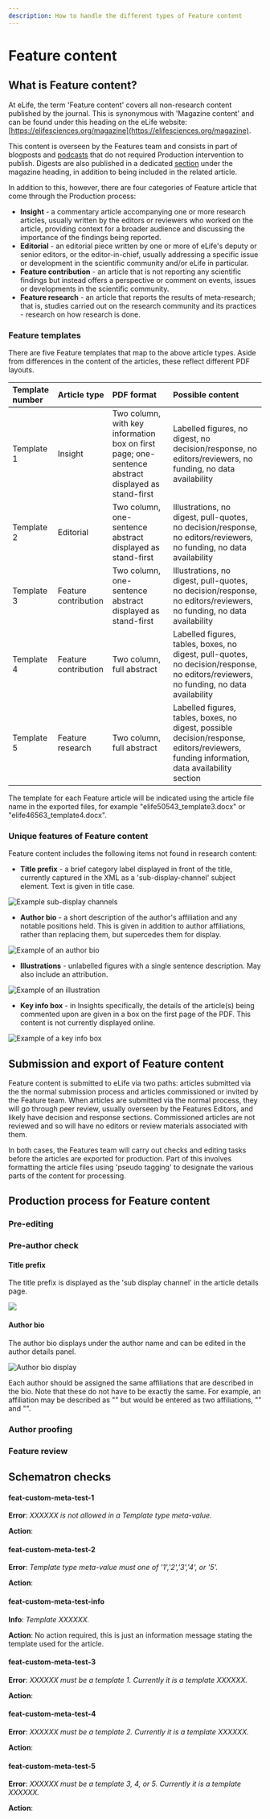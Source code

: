 ```yaml
---
description: How to handle the different types of Feature content
---
```


# Feature content

## What is Feature content?

At eLife, the term 'Feature content' covers all non-research content published by the journal. This is synonymous with 'Magazine content' and can be found under this heading on the eLife website: [https://elifesciences.org/magazine](https://elifesciences.org/magazine).

This content is overseen by the Features team and consists in part of blogposts and [podcasts](https://elifesciences.org/podcast) that do not required Production intervention to publish. Digests are also published in a dedicated [section](https://elifesciences.org/digests) under the magazine heading, in addition to being included in the related article.

In addition to this, however, there are four categories of Feature article that come through the Production process:

* **Insight** - a commentary article accompanying one or more research articles, usually written by the editors or reviewers who worked on the article, providing context for a broader audience and discussing the importance of the findings being reported.
* **Editorial** - an editorial piece written by one or more of eLife's deputy or senior editors, or the editor-in-chief, usually addressing a specific issue or development in the scientific community and/or eLife in particular.
* **Feature contribution** - an article that is not reporting any scientific findings but instead offers a perspective or comment on events, issues or developments in the scientific community.
* **Feature research** - an article that reports the results of meta-research; that is, studies carried out on the research community and its practices - research on how research is done. 

### Feature templates

There are five Feature templates that map to the above article types. Aside from differences in the content of the articles, these reflect different PDF layouts.

| Template number | Article type | PDF format | Possible content |
| :--- | :--- | :--- | :--- |
| Template 1 | Insight | Two column, with key information box on first page; one-sentence abstract displayed as stand-first | Labelled figures, no digest, no decision/response, no editors/reviewers, no funding, no data availability |
| Template 2 | Editorial | Two column, one-sentence abstract displayed as stand-first | Illustrations, no digest, pull-quotes, no decision/response, no editors/reviewers, no funding, no data availability |
| Template 3 | Feature contribution | Two column, one-sentence abstract displayed as stand-first | Illustrations, no digest, pull-quotes, no decision/response, no editors/reviewers, no funding, no data availability |
| Template 4 | Feature contribution | Two column, full abstract | Labelled figures, tables, boxes, no digest, pull-quotes, no decision/response, no editors/reviewers, no funding, no data availability |
| Template 5 | Feature research | Two column, full abstract | Labelled figures, tables, boxes, no digest, possible decision/response, editors/reviewers, funding information, data availability section |

The template for each Feature article will be indicated using the article file name in the exported files, for example "elife50543\_template3.docx" or "elife46563\_template4.docx".

### Unique features of Feature content

Feature content includes the following items not found in research content:

* **Title prefix** - a brief category label displayed in front of the title, currently captured in the XML as a 'sub-display-channel' subject element. Text is given in title case.

![Example sub-display channels](../../.gitbook/assets/screen-shot-2020-06-23-at-15.52.41.png)

* **Author bio** - a short description of the author's affiliation and any notable positions held. This is given in addition to author affiliations, rather than replacing them, but supercedes them for display.

![Example of an author bio](../../.gitbook/assets/screen-shot-2020-06-23-at-15.55.43.png)

* **Illustrations** - unlabelled figures with a single sentence description. May also include an attribution.

![Example of an illustration](../../.gitbook/assets/screen-shot-2020-06-23-at-15.58.57.png)

* **Key info box** - in Insights specifically, the details of the article\(s\) being commented upon are given in a box on the first page of the PDF. This content is not currently displayed online.

![Example of a key info box](../../.gitbook/assets/screen-shot-2020-06-23-at-16.03.20.png)

## Submission and export of Feature content

Feature content is submitted to eLife via two paths: articles submitted via the the normal submission process and articles commissioned or invited by the Feature team. When articles are submitted via the normal process, they will go through peer review, usually overseen by the Features Editors, and likely have decision and response sections. Commissioned articles are not reviewed and so will have no editors or review materials associated with them.

In both cases, the Features team will carry out checks and editing tasks before the articles are exported for production. Part of this involves formatting the article files using 'pseudo tagging' to designate the various parts of the content for processing.

## Production process for Feature content

### Pre-editing



### Pre-author check

#### Title prefix

The title prefix is displayed as the 'sub display channel' in the article details page.

![](../../.gitbook/assets/screen-shot-2020-06-30-at-15.47.36.png)

#### Author bio

The author bio displays under the author name and can be edited in the author details panel.

![Author bio display](../../.gitbook/assets/screen-shot-2020-06-30-at-15.47.55.png)

Each author should be assigned the same affiliations that are described in the bio. Note that these do not have to be exactly the same. For example, an affiliation may be described as "" but would be entered as two affiliations, "" and "".

### Author proofing



### Feature review



## Schematron checks



#### feat-custom-meta-test-1

**Error**: _XXXXXX is not allowed in a Template type meta-value._

**Action**: 

#### feat-custom-meta-test-2	

**Error**: _Template type meta-value must one of '1','2','3','4', or '5'._

**Action**: 

#### feat-custom-meta-test-info	

**Info**: _Template XXXXXX._

**Action**: No action required, this is just an information message stating the template used for the article.

#### feat-custom-meta-test-3	

**Error**: _XXXXXX must be a template 1. Currently it is a template XXXXXX._

**Action**:

#### feat-custom-meta-test-4	

**Error**: _XXXXXX must be a template 2. Currently it is a template XXXXXX._

**Action**: 

#### feat-custom-meta-test-5

**Error**: _XXXXXX must be a template 3, 4, or 5. Currently it is a template XXXXXX._

**Action**:



